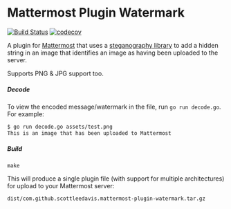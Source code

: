# Mattermost Plugin Watermark
[![Build Status](https://img.shields.io/circleci/project/github/scottleedavis/mattermost-plugin-watermark/master.svg)](https://circleci.com/gh/scottleedavis/mattermost-plugin-watermark)  [![codecov](https://codecov.io/gh/scottleedavis/mattermost-plugin-watermark/branch/master/graph/badge.svg)](https://codecov.io/gh/scottleedavis/mattermost-plugin-watermark)

A plugin for [Mattermost](https://mattermost.com) that uses a [steganography library](https://github.com/auyer/steganography) to add a hidden string in an image that identifies an image as having been uploaded to the server.

Supports PNG & JPG support too.

##### Decode
To view the encoded message/watermark in the file, run `go run decode.go`.  For example:
```bash
$ go run decode.go assets/test.png 
This is an image that has been uploaded to Mattermost
```


##### Build
```
make
```

This will produce a single plugin file (with support for multiple architectures) for upload to your Mattermost server:

```
dist/com.github.scottleedavis.mattermost-plugin-watermark.tar.gz
```
